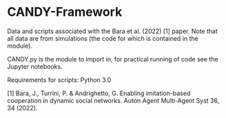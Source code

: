 # CANDY-Framework
Data and scripts associated with the Bara et al. (2022) [1] paper. Note that all data are from simulations (the code for which is contained in the module).

CANDY.py is the module to import in, for practical running of code see the Jupyter notebooks.

Requirements for scripts:
Python 3.0

[1] Bara, J., Turrini, P. & Andrighetto, G. Enabling imitation-based cooperation in dynamic social networks. Auton Agent Multi-Agent Syst 36, 34 (2022).
